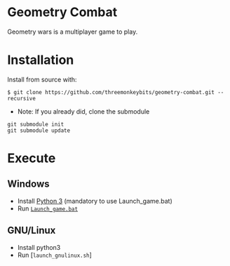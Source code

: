 # Geometry Combat

Geometry wars is a multiplayer game to play.

# Installation

Install from source with:

```
$ git clone https://github.com/threemonkeybits/geometry-combat.git --recursive
```

* Note: If you already did, clone the submodule
```
git submodule init
git submodule update
```

# Execute

## Windows

* Install [Python 3](https://www.python.org/downloads/) (mandatory to use Launch_game.bat)
* Run [`Launch_game.bat`](https://github.com/threemonkeybits/geometry-combat/blob/master/Launch_game.bat)

## GNU/Linux

* Install python3
* Run [`launch_gnulinux.sh`]
